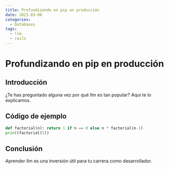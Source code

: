 ```yaml
---
title: Profundizando en pip en producción
date: 2023-03-08
categories:
  - Databases
tags:
  - llm
  - rails
---
```


# Profundizando en pip en producción

## Introducción

¿Te has preguntado alguna vez por qué llm es tan popular? Aquí te lo explicamos.

## Código de ejemplo

```python
def factorial(n): return 1 if n == 0 else n * factorial(n-1)
print(factorial(5))
```

## Conclusión

Aprender llm es una inversión útil para tu carrera como desarrollador.